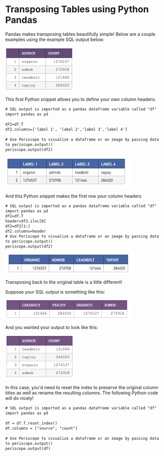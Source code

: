 # Transposing Tables using Python Pandas

Pandas makes transposing tables beautifully simple! Below are a couple examples using the example SQL output below:

![table1](/Python/Transposing_Tables_using_Python_Pandas/Images/table1.png)

This first Python snippet allows you to define your own column headers:

    # SQL output is imported as a pandas dataframe variable called "df"
    import pandas as pd

    df2=df.T
    df2.columns=['label 1', 'label 2','label 3','label 4']

    # Use Periscope to visualize a dataframe or an image by passing data to periscope.output()
    periscope.output(df2)

![table2](/Python/Transposing_Tables_using_Python_Pandas/Images/table2.png)

And this Python snippet makes the first row your column headers

    # SQL output is imported as a pandas dataframe variable called "df"
    import pandas as pd
    df2=df.T
    header=df2.iloc[0]
    df2=df2[1:]
    df2.columns=header
    # Use Periscope to visualize a dataframe or an image by passing data to periscope.output()
    periscope.output(df2)
    
![table3](/Python/Transposing_Tables_using_Python_Pandas/Images/table3.png)

Transposing back to the original table is a little different!

Suppose your SQL output is something like this:

![table4](/Python/Transposing_Tables_using_Python_Pandas/Images/table4.png)


And you wanted your output to look like this:

![table5](/Python/Transposing_Tables_using_Python_Pandas/Images/table5.png)

In this case, you'd need to reset the index to preserve the original column titles as well as rename the resulting columns. The following Python code will do nicely!

    # SQL output is imported as a pandas dataframe variable called "df"
    import pandas as pd

    df = df.T.reset_index()
    df.columns = ["source", "count"]

    # Use Periscope to visualize a dataframe or an image by passing data to periscope.output()
    periscope.output(df)
